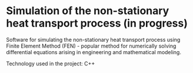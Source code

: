 # Simulation of the non-stationary heat transport process (in progress)

Software for simulating the non-stationary heat transport process using Finite Element Method (FEN) - popular method for numerically solving differential equations arising in engineering and mathematical modeling.

Technology used in the project: C++
